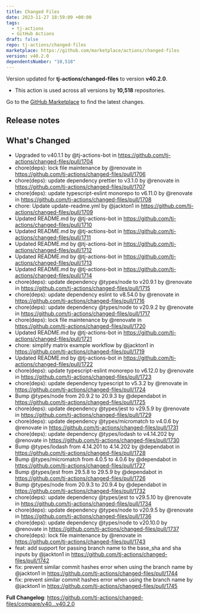 ```yaml
---
title: Changed Files
date: 2023-11-27 18:59:09 +00:00
tags:
  - tj-actions
  - GitHub Actions
draft: false
repo: tj-actions/changed-files
marketplace: https://github.com/marketplace/actions/changed-files
version: v40.2.0
dependentsNumber: "10,518"
---
```



Version updated for **tj-actions/changed-files** to version **v40.2.0**.
- This action is used across all versions by **10,518** repositories.

Go to the [GitHub Marketplace](https://github.com/marketplace/actions/changed-files) to find the latest changes.

## Release notes

## What's Changed
* Upgraded to v40.1.1 by @tj-actions-bot in https://github.com/tj-actions/changed-files/pull/1704
* chore(deps): lock file maintenance by @renovate in https://github.com/tj-actions/changed-files/pull/1706
* chore(deps): update dependency prettier to v3.1.0 by @renovate in https://github.com/tj-actions/changed-files/pull/1707
* chore(deps): update typescript-eslint monorepo to v6.11.0 by @renovate in https://github.com/tj-actions/changed-files/pull/1708
* chore: Update update-readme.yml by @jackton1 in https://github.com/tj-actions/changed-files/pull/1709
* Updated README.md by @tj-actions-bot in https://github.com/tj-actions/changed-files/pull/1710
* Updated README.md by @tj-actions-bot in https://github.com/tj-actions/changed-files/pull/1711
* Updated README.md by @tj-actions-bot in https://github.com/tj-actions/changed-files/pull/1712
* Updated README.md by @tj-actions-bot in https://github.com/tj-actions/changed-files/pull/1713
* Updated README.md by @tj-actions-bot in https://github.com/tj-actions/changed-files/pull/1714
* chore(deps): update dependency @types/node to v20.9.1 by @renovate in https://github.com/tj-actions/changed-files/pull/1715
* chore(deps): update dependency eslint to v8.54.0 by @renovate in https://github.com/tj-actions/changed-files/pull/1716
* chore(deps): update dependency @types/node to v20.9.2 by @renovate in https://github.com/tj-actions/changed-files/pull/1717
* chore(deps): lock file maintenance by @renovate in https://github.com/tj-actions/changed-files/pull/1720
* Updated README.md by @tj-actions-bot in https://github.com/tj-actions/changed-files/pull/1721
* chore: simplify matrix example workflow by @jackton1 in https://github.com/tj-actions/changed-files/pull/1719
* Updated README.md by @tj-actions-bot in https://github.com/tj-actions/changed-files/pull/1722
* chore(deps): update typescript-eslint monorepo to v6.12.0 by @renovate in https://github.com/tj-actions/changed-files/pull/1723
* chore(deps): update dependency typescript to v5.3.2 by @renovate in https://github.com/tj-actions/changed-files/pull/1724
* Bump @types/node from 20.9.2 to 20.9.3 by @dependabot in https://github.com/tj-actions/changed-files/pull/1725
* chore(deps): update dependency @types/jest to v29.5.9 by @renovate in https://github.com/tj-actions/changed-files/pull/1729
* chore(deps): update dependency @types/micromatch to v4.0.6 by @renovate in https://github.com/tj-actions/changed-files/pull/1731
* chore(deps): update dependency @types/lodash to v4.14.202 by @renovate in https://github.com/tj-actions/changed-files/pull/1730
* Bump @types/lodash from 4.14.201 to 4.14.202 by @dependabot in https://github.com/tj-actions/changed-files/pull/1728
* Bump @types/micromatch from 4.0.5 to 4.0.6 by @dependabot in https://github.com/tj-actions/changed-files/pull/1727
* Bump @types/jest from 29.5.8 to 29.5.9 by @dependabot in https://github.com/tj-actions/changed-files/pull/1726
* Bump @types/node from 20.9.3 to 20.9.4 by @dependabot in https://github.com/tj-actions/changed-files/pull/1732
* chore(deps): update dependency @types/jest to v29.5.10 by @renovate in https://github.com/tj-actions/changed-files/pull/1734
* chore(deps): update dependency @types/node to v20.9.5 by @renovate in https://github.com/tj-actions/changed-files/pull/1736
* chore(deps): update dependency @types/node to v20.10.0 by @renovate in https://github.com/tj-actions/changed-files/pull/1737
* chore(deps): lock file maintenance by @renovate in https://github.com/tj-actions/changed-files/pull/1743
* feat: add support for passing branch name to the base_sha and sha inputs by @jackton1 in https://github.com/tj-actions/changed-files/pull/1742
* fix: prevent similar commit hashes error when using the branch name by @jackton1 in https://github.com/tj-actions/changed-files/pull/1744
* fix: prevent similar commit hashes error when using the branch name by @jackton1 in https://github.com/tj-actions/changed-files/pull/1745


**Full Changelog**: https://github.com/tj-actions/changed-files/compare/v40...v40.2.0
